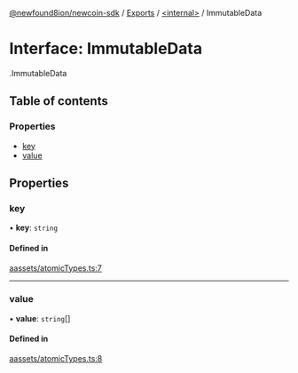 [@newfound8ion/newcoin-sdk](../README.md) / [Exports](../modules.md) / [<internal\>](../modules/internal_.md) / ImmutableData

# Interface: ImmutableData

[<internal>](../modules/internal_.md).ImmutableData

## Table of contents

### Properties

- [key](internal_.ImmutableData.md#key)
- [value](internal_.ImmutableData.md#value)

## Properties

### key

• **key**: `string`

#### Defined in

[aassets/atomicTypes.ts:7](https://github.com/newfound8ion/newcoin-sdk/blob/86b014f/src/aassets/atomicTypes.ts#L7)

___

### value

• **value**: `string`[]

#### Defined in

[aassets/atomicTypes.ts:8](https://github.com/newfound8ion/newcoin-sdk/blob/86b014f/src/aassets/atomicTypes.ts#L8)
